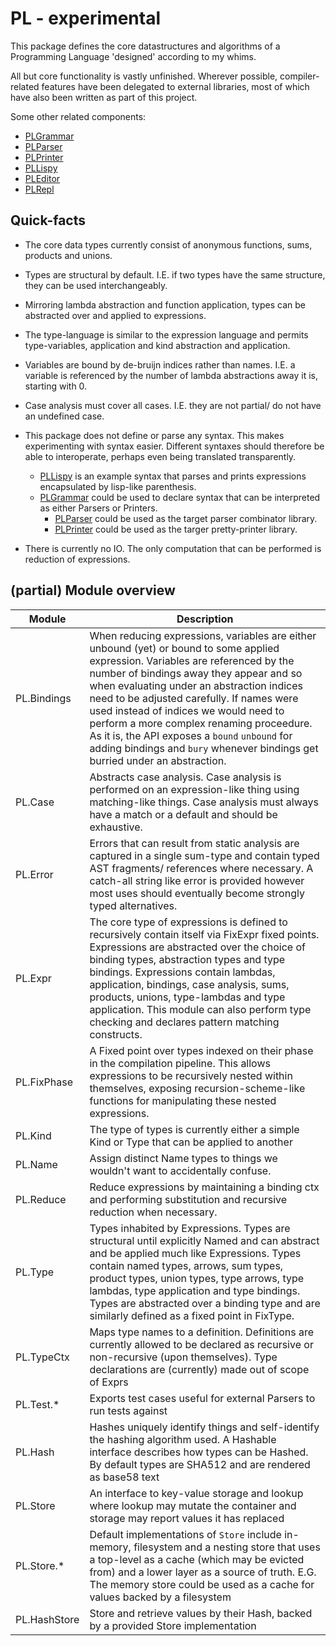 # PL - experimental

This package defines the core datastructures and algorithms of a Programming
Language 'designed' according to my whims.

All but core functionality is vastly unfinished. Wherever possible,
compiler-related features have been delegated to external libraries, most of
which have also been written as part of this project.

Some other related components:
- [PLGrammar](https://github.com/syallop/PLGrammar)
- [PLParser](https://github.com/syallop/PLParser)
- [PLPrinter](https://github.com/syallop/PLPrinter)
- [PLLispy](https://github.com/syallop/PLLispy)
- [PLEditor](https://github.com/syallop/PLEditor)
- [PLRepl](https://github.com/syallop/PLRepl)

## Quick-facts

- The core data types currently consist of anonymous functions, sums, products and
  unions.

- Types are structural by default. I.E. if two types have the same structure,
  they can be used interchangeably.

- Mirroring lambda abstraction and function application, types can
  be abstracted over and applied to expressions.

- The type-language is similar to the expression language and permits
  type-variables, application and kind abstraction and application. 

- Variables are bound by de-bruijn indices rather than names. I.E. a variable is
  referenced by the number of lambda abstractions away it is, starting with 0.

- Case analysis must cover all cases. I.E. they are not partial/ do not have
  an undefined case.

- This package does not define or parse any syntax. This makes experimenting
  with syntax easier. Different syntaxes should therefore be able to
  interoperate, perhaps even being translated transparently.  
  - [PLLispy](https://github.com/syallop/PLLispy) is an example syntax that parses and prints expressions
    encapsulated by lisp-like parenthesis. 
  - [PLGrammar](https://github.com/syallop/PLGrammar) could be used to declare syntax that can be interpreted as
    either Parsers or Printers.
    - [PLParser](https://github.com/syallop/PLParser) could be used as the target parser combinator library.
    - [PLPrinter](https://github.com/syallop/PLPrinter) could be used as the targer pretty-printer library.
  
- There is currently no IO. The only computation that can be performed is
  reduction of expressions.

## (partial) Module overview

| Module        | Description |
| ------------- | ----------- |
| PL.Bindings   | When reducing expressions, variables are either unbound (yet) or bound to some applied expression. Variables are referenced by the number of bindings away they appear and so when evaluating under an abstraction indices need to be adjusted carefully. If names were used instead of indices we would need to perform a more complex renaming proceedure. As it is, the API exposes a `bound` `unbound` for adding bindings and `bury` whenever bindings get burried under an abstraction. | 
| PL.Case       | Abstracts case analysis. Case analysis is performed on an expression-like thing using matching-like things. Case analysis must always have a match or a default and should be exhaustive. |
| PL.Error      | Errors that can result from static analysis are captured in a single sum-type and contain typed AST fragments/ references where necessary. A catch-all string like error is provided however most uses should eventually become strongly typed alternatives. |
| PL.Expr       | The core type of expressions is defined to recursively contain itself via FixExpr fixed points. Expressions are abstracted over the choice of binding types, abstraction types and type bindings. Expressions contain lambdas, application, bindings, case analysis, sums, products, unions, type-lambdas and type application. This module can also perform type checking and declares pattern matching constructs. | 
| PL.FixPhase   | A Fixed point over types indexed on their phase in the compilation pipeline. This allows expressions to be recursively nested within themselves, exposing recursion-scheme-like functions for manipulating these nested expressions. |
| PL.Kind       | The type of types is currently either a simple Kind or Type that can be applied to another |
| PL.Name       | Assign distinct Name types to things we wouldn't want to accidentally confuse. |
| PL.Reduce     | Reduce expressions by maintaining a binding ctx and performing substitution and recursive reduction when necessary. |
| PL.Type       | Types inhabited by Expressions. Types are structural until explicitly Named and can abstract and be applied much like Expressions. Types contain named types, arrows, sum types, product types, union types, type arrows, type lambdas, type application and type bindings. Types are abstracted over a binding type and are similarly defined as a fixed point in FixType. |
| PL.TypeCtx    | Maps type names to a definition. Definitions are currently allowed to be declared as recursive or non-recursive (upon themselves). Type declarations are (currently) made out of scope of Exprs |
| PL.Test.\*    | Exports test cases useful for external Parsers to run tests against |
| PL.Hash       | Hashes uniquely identify things and self-identify the hashing algorithm used. A Hashable interface describes how types can be Hashed. By default types are SHA512 and are rendered as base58 text |
| PL.Store      | An interface to key-value storage and lookup where lookup may mutate the container and storage may report values it has replaced |
| PL.Store.\*   | Default implementations of `Store` include in-memory, filesystem and a nesting store that uses a top-level as a cache (which may be evicted from) and a lower layer as a source of truth. E.G. The memory store could be used as a cache for values backed by a filesystem |
| PL.HashStore  | Store and retrieve values by their Hash, backed by a provided Store implementation |




